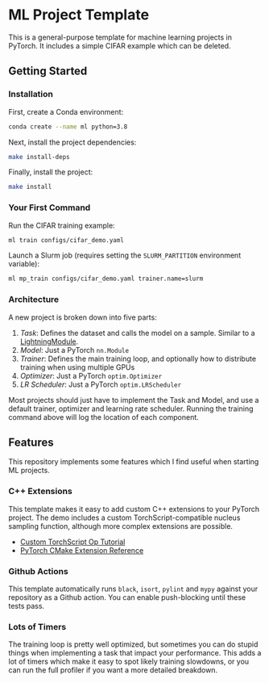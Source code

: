 # ML Project Template

This is a general-purpose template for machine learning projects in PyTorch. It includes a simple CIFAR example which can be deleted.

## Getting Started

### Installation

First, create a Conda environment:

```bash
conda create --name ml python=3.8
```

Next, install the project dependencies:

```bash
make install-deps
```

Finally, install the project:

```bash
make install
```

### Your First Command

Run the CIFAR training example:

```bash
ml train configs/cifar_demo.yaml
```

Launch a Slurm job (requires setting the `SLURM_PARTITION` environment variable):

```bash
ml mp_train configs/cifar_demo.yaml trainer.name=slurm
```

### Architecture

A new project is broken down into five parts:

1. *Task*: Defines the dataset and calls the model on a sample. Similar to a [LightningModule](https://pytorch-lightning.readthedocs.io/en/stable/common/lightning_module.html).
2. *Model*: Just a PyTorch `nn.Module`
3. *Trainer*: Defines the main training loop, and optionally how to distribute training when using multiple GPUs
4. *Optimizer*: Just a PyTorch `optim.Optimizer`
5. *LR Scheduler*: Just a PyTorch `optim.LRScheduler`

Most projects should just have to implement the Task and Model, and use a default trainer, optimizer and learning rate scheduler. Running the training command above will log the location of each component.

## Features

This repository implements some features which I find useful when starting ML projects.

### C++ Extensions

This template makes it easy to add custom C++ extensions to your PyTorch project. The demo includes a custom TorchScript-compatible nucleus sampling function, although more complex extensions are possible.

- [Custom TorchScript Op Tutorial](https://pytorch.org/tutorials/advanced/torch_script_custom_ops.html)
- [PyTorch CMake Extension Reference](https://github.com/pytorch/extension-script)

### Github Actions

This template automatically runs `black`, `isort`, `pylint` and `mypy` against your repository as a Github action. You can enable push-blocking until these tests pass.

### Lots of Timers

The training loop is pretty well optimized, but sometimes you can do stupid things when implementing a task that impact your performance. This adds a lot of timers which make it easy to spot likely training slowdowns, or you can run the full profiler if you want a more detailed breakdown.
